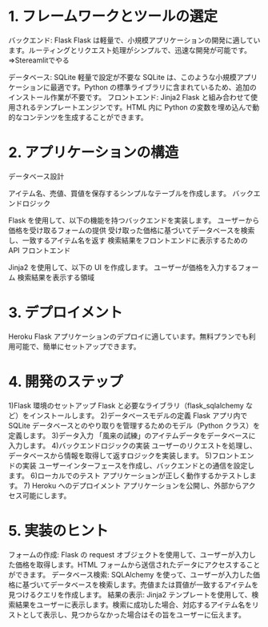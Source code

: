 # 1. フレームワークとツールの選定

バックエンド: Flask
Flask は軽量で、小規模アプリケーションの開発に適しています。ルーティングとリクエスト処理がシンプルで、迅速な開発が可能です。
⇒Stereamlitでやる

データベース: SQLite
軽量で設定が不要な SQLite は、このような小規模アプリケーションに最適です。Python の標準ライブラリに含まれているため、追加のインストール作業が不要です。
フロントエンド: Jinja2
Flask と組み合わせて使用されるテンプレートエンジンです。HTML 内に Python の変数を埋め込んで動的なコンテンツを生成することができます。

# 2. アプリケーションの構造

データベース設計

アイテム名、売値、買値を保存するシンプルなテーブルを作成します。
バックエンドロジック

Flask を使用して、以下の機能を持つバックエンドを実装します。
ユーザーから価格を受け取るフォームの提供
受け取った価格に基づいてデータベースを検索し、一致するアイテム名を返す
検索結果をフロントエンドに表示するための API
フロントエンド

Jinja2 を使用して、以下の UI を作成します。
ユーザーが価格を入力するフォーム
検索結果を表示する領域

# 3. デプロイメント

Heroku
Flask アプリケーションのデプロイに適しています。無料プランでも利用可能で、簡単にセットアップできます。

# 4. 開発のステップ

1)Flask 環境のセットアップ
Flask と必要なライブラリ（flask_sqlalchemy など）をインストールします。 2)データベースモデルの定義
Flask アプリ内で SQLite データベースとのやり取りを管理するためのモデル（Python クラス）を定義します。 3)データ入力
「風来の試練」のアイテムデータをデータベースに入力します。 4)バックエンドロジックの実装
ユーザーのリクエストを処理し、データベースから情報を取得して返すロジックを実装します。 5)フロントエンドの実装
ユーザーインターフェースを作成し、バックエンドとの通信を設定します。 6)ローカルでのテスト
アプリケーションが正しく動作するかテストします。 7) Heroku へのデプロイメント
アプリケーションを公開し、外部からアクセス可能にします。

# 5. 実装のヒント

フォームの作成: Flask の request オブジェクトを使用して、ユーザーが入力した価格を取得します。HTML フォームから送信されたデータにアクセスすることができます。
データベース検索: SQLAlchemy を使って、ユーザーが入力した価格に基づいてデータベースを検索します。売値または買値が一致するアイテムを見つけるクエリを作成します。
結果の表示: Jinja2 テンプレートを使用して、検索結果をユーザーに表示します。検索に成功した場合、対応するアイテム名をリストとして表示し、見つからなかった場合はその旨をユーザーに伝えます。
